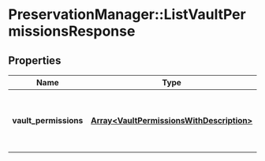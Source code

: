 # PreservationManager::ListVaultPermissionsResponse

## Properties
Name | Type | Description | Notes
------------ | ------------- | ------------- | -------------
**vault_permissions** | [**Array&lt;VaultPermissionsWithDescription&gt;**](VaultPermissionsWithDescription.md) | List of all vaults in an org along with the user&#x27;s permissions | [optional] 

